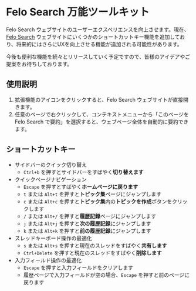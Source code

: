 # Felo Search 万能ツールキット

Felo Search ウェブサイトのユーザーエクスペリエンスを向上させます。現在、[Felo Search](https://felo.ai) ウェブサイトにいくつかのショートカットキー機能を追加しており、将来的にはさらにUXを向上させる機能が追加される可能性があります。

今後も便利な機能を続々とリリースしていく予定ですので、皆様のアイデアやご提案をお待ちしております。

## 使用説明

1. 拡張機能のアイコンをクリックすると、Felo Search ウェブサイトが直接開きます。
2. 任意のページで右クリックして、コンテキストメニューから「このページを Felo Search で要約」を選択すると、ウェブページ全体を自動的に要約できます。

## ショートカットキー

- サイドバーのクイック切り替え
  - `Ctrl+b` を押すとサイドバーをすばやく**切り替えます**
- クイックページナビゲーション
  - `Escape` を押すとすばやく**ホームページに戻ります**
  - `t` または `Alt+t` を押すと**トピック集**ページにジャンプします
  - `c` または `Alt+c` を押すと**トピック集**内の**トピックを作成**ボタンをクリックします
  - `/` または `Alt+/` を押すと**履歴記録**ページにジャンプします
  - `j` または `Alt+j` を押すと**次の履歴記録**にジャンプします
  - `k` または `Alt+k` を押すと**前の履歴記録**にジャンプします
- スレッドキーボード操作の最適化
  - `s` または `Alt+s` を押すと現在のスレッドをすばやく**共有します**
  - `Ctrl+Delete` を押すと現在のスレッドをすばやく**削除します**
- 入力フィールド操作の最適化
  - `Escape` を押すと入力フィールドをクリアします
  - 履歴ページで入力フィールドが空の場合、`Escape` を押すと前のページに戻ります
